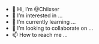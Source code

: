 - 👋 Hi, I’m @Chiixser
- 👀 I’m interested in ...
- 🌱 I’m currently learning ...
- 💞️ I’m looking to collaborate on ...
- 📫 How to reach me ...

<!---
Chiixser/Chiixser is a ✨ special ✨ repository because its `README.md` (this file) appears on your GitHub profile.
You can click the Preview link to take a look at your changes.
--->
